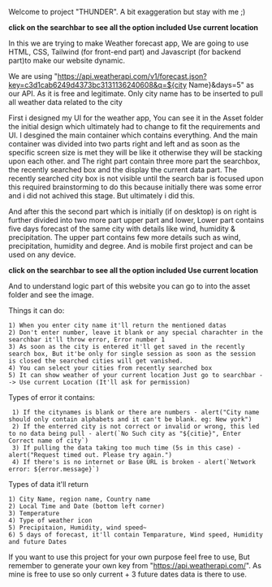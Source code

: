 Welcome to project "THUNDER". A bit exaggeration but stay with me ;)

**click on the searchbar to see all the option included Use current location**

In this we are trying to make Weather forecast app, We are going to use HTML, CSS, Tailwind (for front-end part) and Javascript (for backend part)to make our website dynamic.

We are using "https://api.weatherapi.com/v1/forecast.json?key=c3d1cab6249d4373bc3131136240608&q=${city Name}&days=5" as our API. As it is free and legitimate. Only city name has to be inserted to pull all weather data related to the city

First i designed my UI for the weather app, You can see it in the Asset folder the initial design which ultimately had to change to fit the requirements and UI. I desgined the main container which contains everything. And the main container was divided into two parts right and left and as soon as the specific screen size is met they will be like it otherwise they will be stacking upon each other. and The right part contain three more part the searchbox, the recently searched box and the display the current data part. The recently searched city box is not visible until the search bar is focused upon this required brainstorming to do this because initially there was some error and i did not achived this stage. But ultimately i did this. 

And after this the second part which is initially (if on desktop) is on right is further divided into two more part upper part and lower, Lower part contains five days forecast of the same city with details like wind, humidity & precipitation. The upper part contains few more details such as wind, precipitation, humidity and degree. And is mobile first project and can be used on any device. 

**click on the searchbar to see all the option included Use current location**

And to understand logic part of this website you can go to into the asset folder and see the image.

Things it can do: 

    1) When you enter city name it'll return the mentioned datas 
    2) Don't enter number, leave it blank or any special charachter in the searchbar it'll throw error, Error number 1
    3) As soon as the city is entered it'll get saved in the recently search box, But it'be only for single session as soon as the session is closed the searched cities will get vanished.
    4) You can select your cities from recently searched box
    5) It can show weather of your current location Just go to searchbar --> Use current Location (It'll ask for permission)

Types of error it contains: 

     1) If the citynames is blank or there are numbers - alert("City name should only contain alphabets and it can't be blank. eg: New york")
     2) If the enterred city is not correct or invalid or wrong, this led to no data being pull - alert(`No Such city as "${citie}", Enter Correct name of city`)
     3) If pulling the data taking too much time (5s in this case) - alert("Request timed out. Please try again.")
     4) If there's is no internet or Base URL is broken - alert(`Network error: ${error.message}`)

Types of data it'll return

    1) City Name, region name, Country name
    2) Local Time and Date (bottom left corner)
    3) Temperature
    4) Type of weather icon
    5) Precipitaion, Humidity, wind speed~
    6) 5 days of forecast, it'll contain Temparature, Wind speed, Humidity and future Dates


If you want to use this project for your own purpose feel free to use, But remember to generate your own key from "https://api.weatherapi.com/". As mine is free to use so only current + 3 future dates data is there to use.
